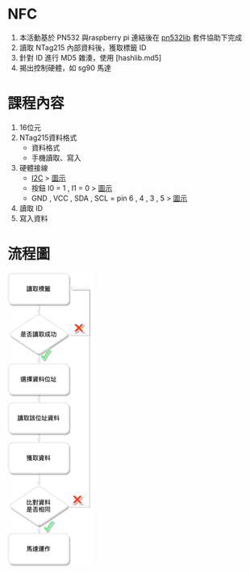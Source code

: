 # NFC
1. 本活動基於 PN532 與raspberry pi 連結後在 [pn532lib](https://github.com/HubCityLabs/py532lib) 套件協助下完成
1. 讀取 NTag215 內部資料後，獲取標籤 ID
1. 針對 ID 進行 MD5 雜湊，使用 [hashlib.md5]
1. 揭出控制硬體，如 sg90 馬達

# 課程內容
1. 16位元
1. NTag215資料格式
	* 資料格式
	* 手機讀取、寫入
1. 硬體接線
	* [I2C](https://pinout.xyz) > [圖示](/pics/GPIO.png)
	* 按鈕 I0 = 1 , I1 = 0 > [圖示](/pics/I0I1.jpg)
	* GND , VCC , SDA , SCL = pin 6 , 4 , 3 , 5 > [圖示](/pics/pn532.jpg)
1. 讀取 ID
1. 寫入資料
# 流程圖
![](/pics/workflow.png)